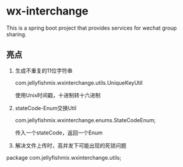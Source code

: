 # wx-interchange
This is a spring boot project that provides services for wechat group sharing.

## 亮点

1. 生成不重复的11位字符串

    com.jellyfishmix.wxinterchange.utils.UniqueKeyUtil

    使用Unix时间戳，十进制转十六进制
    
2. stateCode-Enum交换Util

    com.jellyfishmix.wxinterchange.enums.StateCodeEnum;
    
    传入一个stateCode，返回一个Enum

3. 解决文件上传时，高并发下可能出现的死锁问题

package com.jellyfishmix.wxinterchange.utils;
